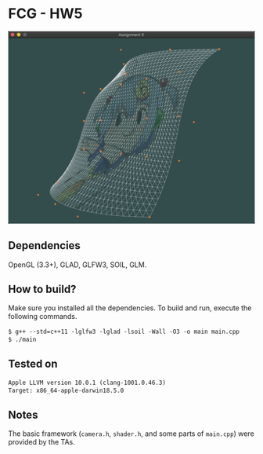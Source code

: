 # FCG - HW5

![screenshot](screenshot.png)

## Dependencies

OpenGL (3.3+), GLAD, GLFW3, SOIL, GLM.

## How to build?

Make sure you installed all the dependencies. To build and run, execute the following commands.

```
$ g++ --std=c++11 -lglfw3 -lglad -lsoil -Wall -O3 -o main main.cpp
$ ./main
```

## Tested on

```
Apple LLVM version 10.0.1 (clang-1001.0.46.3)
Target: x86_64-apple-darwin18.5.0
```

## Notes

The basic framework (`camera.h`, `shader.h`, and some parts of `main.cpp`) were provided by the TAs.